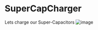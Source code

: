 # SuperCapCharger
Lets charge our Super-Capacitors
![image](https://github.com/MarioChiaparini/SuperCapCharger/assets/45772937/b27d3ca6-6ae5-4cdb-a545-c6dc6e610275)

